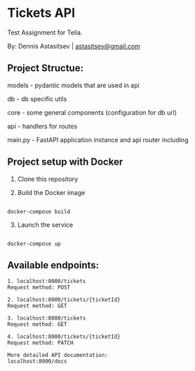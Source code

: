 


# Tickets API

  

Test Assignment for Telia.  

By: Dennis Astasitsev | astasitsev@gmail.com

## Project Structue:

models  - pydantic models that are used in api

db      - db specific utils

core    - some general components (configuration for db url)

api     - handlers for routes

main.py - FastAPI application instance and api router including


## Project setup with Docker

1. Clone this repository


2. Build the Docker image

```

docker-compose build

```


3. Launch the service

```

docker-compose up

```


## Available endpoints:
```
1. localhost:8000/tickets
Request method: POST
```
```
2. localhost:8000/tickets/{ticketId}
Request method: GET
```
```
3. localhost:8000/tickets
Request method: GET
```
```
4. localhost:8000/tickets/{ticketId}
Request method: PATCH
```
```
More detailed API documentation:
localhost:8000/docs
```

